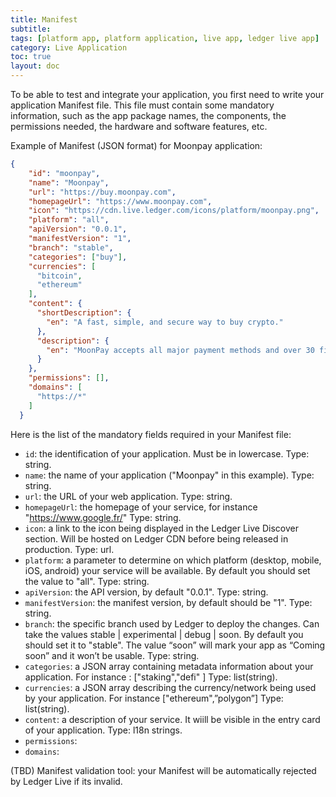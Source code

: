 ```yaml
---
title: Manifest
subtitle:
tags: [platform app, platform application, live app, ledger live app]
category: Live Application
toc: true
layout: doc
---
```




To be able to test and integrate your application, you first need to write your application Manifest file.
This file must contain some mandatory information, such as the app package names, the components, the permissions needed, the hardware and software features, etc.

Example of Manifest (JSON format) for Moonpay application:

```json
{
    "id": "moonpay",
    "name": "Moonpay",
    "url": "https://buy.moonpay.com",
    "homepageUrl": "https://www.moonpay.com",
    "icon": "https://cdn.live.ledger.com/icons/platform/moonpay.png",
    "platform": "all",
    "apiVersion": "0.0.1",
    "manifestVersion": "1",
    "branch": "stable",
    "categories": ["buy"],
    "currencies": [
      "bitcoin",
      "ethereum"
    ],
    "content": {
      "shortDescription": {
        "en": "A fast, simple, and secure way to buy crypto."
      },
      "description": {
        "en": "MoonPay accepts all major payment methods and over 30 fiat currencies, enabling people from all over the world to buy crypto."
      }
    },
    "permissions": [],
    "domains": [
      "https://*"
    ]
  }
```

Here is the list of the mandatory fields required in your Manifest file:

- `id`: the identification of your application. Must be in lowercase.
Type: string.
- `name`: the name of your application ("Moonpay" in this example).
Type: string.
- `url`: the URL of your web application.
Type: string.
- `homepageUrl`: the homepage of your service, for instance "https://www.google.fr/"
Type: string.
- `icon`: a link to the icon being displayed in the Ledger Live Discover section. Will be hosted on Ledger CDN before being released in production.
Type: url.
- `platform`: a parameter to determine on which platform (desktop, mobile, iOS, android) your service will be available. By default you should set the value to "all".
Type: string.
- `apiVersion`: the API version, by default "0.0.1".
Type: string.
- `manifestVersion`: the manifest version, by default should be "1".
Type: string.
- `branch`: the specific branch used by Ledger to deploy the changes. Can take the values stable | experimental | debug | soon. By default you should set it to  "stable". The value “soon” will mark your app as “Coming soon” and it won’t be usable.
Type: string.
- `categories`: a JSON array containing metadata information about your application. For instance : ["staking","defi" ]
Type: list(string).
- `currencies`: a JSON array describing the currency/network being used by your application. For instance ["ethereum",”polygon”]
Type: list(string).
- `content`: a description of your service. It wiill be visible in the entry card of your application.
Type: l18n strings.
- `permissions`:
- `domains`:

(TBD) Manifest validation tool: your Manifest will be automatically rejected by Ledger Live if its invalid.
